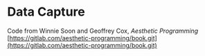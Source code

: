 # Data Capture

Code from Winnie Soon and Geoffrey Cox, *Aesthetic Programming* [https://gitlab.com/aesthetic-programming/book.git](https://gitlab.com/aesthetic-programming/book.git)